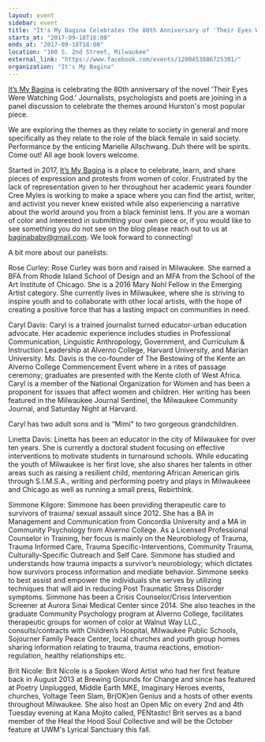 ```yaml
---
layout: event
sidebar: event
title: "It's My Bagina Celebrates the 80th Anniversary of 'Their Eyes Were Watching God'"
starts_at: "2017-09-18T16:00"
ends_at: "2017-09-18T18:00"
location: "160 S. 2nd Street, Milwaukee"
external_link: "https://www.facebook.com/events/1200453886725301/"
organization: "It's My Bagina"
---
```


[It’s My Bagina](http://www.itsmybagina.com) is celebrating the 80th anniversary of the novel 'Their Eyes Were Watching God.' Journalists, psychologists and poets are joining in a panel discussion to celebrate the themes around Hurston's most popular piece. 

We are exploring the themes as they relate to society in general and more specifically as they relate to the role of the black female in said society. Performance by the enticing Marielle Allschwang. Duh there will be spirits. Come out! All age book lovers welcome. 

Started in 2017, [It’s My Bagina](http://www.itsmybagina.com) is a place to celebrate, learn, and share pieces of expression and protests from women of color.  Frustrated by the lack of representation given to her throughout her academic years founder Cree Myles is working to make a space where you can find the artist, writer, and activist you never knew existed while also experiencing a narrative about the world around you from a black feminist lens. If you are a woman of color and interested in submitting your own piece or, if you would like to see something you do not see on the blog please reach out to us at [baginababy@gmail.com](baginababy@gmail.com).  We look forward to connecting!

A bit more about our panelists:

Rose Curley:
Rose Curley was born and raised in Milwaukee. She earned a BFA from Rhode Island School of Design and an MFA from the School of the Art Institute of Chicago. She is a 2016 Mary Nohl Fellow in the Emerging Artist category. She currently lives in Milwaukee, where she is striving to inspire youth and to collaborate with other local artists, with the hope of creating a positive force that has a lasting impact on communities in need.

Caryl Davis:
Caryl is a trained journalist turned educator-urban education advocate. Her academic experience includes studies in Professional Communication, Linguistic Anthropology, Government, and Curriculum & Instruction Leadership at Alverno College, Harvard University, and Marian University. Ms. Davis is the co-founder of The Bestowing of the Kente an Alverno College Commencement Event where in a rites of passage ceremony; graduates are presented with the Kente cloth of West Africa. Caryl is a member of the National Organization for Women and has been a proponent for issues that affect women and children. Her writing has been featured in the Milwaukee Journal Sentinel, the Milwaukee Community Journal, and Saturday Night at Harvard. 

Caryl has two adult sons and is “Mimi" to two gorgeous grandchildren.

Linetta Davis:
Linetta has been an educator in the city of Milwaukee for over ten years. She is currently a doctoral student focusing on effective interventions to motivate students in turnaround schools. While educating the youth of Milwaukee is her first love, she also shares her talents in other areas such as raising a resilient child, mentoring African American girls through S.I.M.S.A., writing and performing poetry and plays in Milwaukeee and Chicago as well as running a small press, RebirthInk.


Simmone Kilgore:
Simmone has been providing therapeutic care to survivors of trauma/ sexual assault since 2012. She has a BA in Management and Communication from Concordia University and a MA in Community Psychology from Alverno College. As a Licensed Professional Counselor in Training, her focus is mainly on the Neurobiology of Trauma, Trauma Informed Care, Trauma Specific-Interventions, Community Trauma, Culturally-Specific Outreach and Self Care. Simmone has studied and understands how trauma impacts a survivor’s neurobiology; which dictates how survivors process information and mediate behavior. Simmone seeks to best assist and empower the individuals she serves by utilizing techniques that will aid in reducing Post Traumatic Stress Disorder symptoms. Simmone has been a Crisis Counselor/Crisis Intervention Screener at Aurora Sinai Medical Center since 2014. She also teaches in the graduate Community Psychology program at Alverno College, facilitates therapeutic groups for women of color at Walnut Way LLC., consults/contracts with Children’s Hospital, Milwaukee Public Schools, Sojourner Family Peace Center, local churches and youth group homes sharing information relating to trauma, trauma reactions, emotion-regulation, healthy relationships etc.

Brit Nicole:
Brit Nicole is a Spoken Word Artist who had her first feature back in August 2013 at Brewing Grounds for Change and since has featured at Poetry Unplugged, Middle Earth MKE, Imaginary Heroes events, churches, Voltage Teen Slam, Br(OK)en Genius and a hosts of other events throughout Milwaukee. She also host an Open Mic on every 2nd and 4th Tuesday evening at Kana Mojito called, PENtastic! Brit serves as a band member of the Heal the Hood Soul Collective and will be the October feature at UWM's Lyrical Sanctuary this fall.

